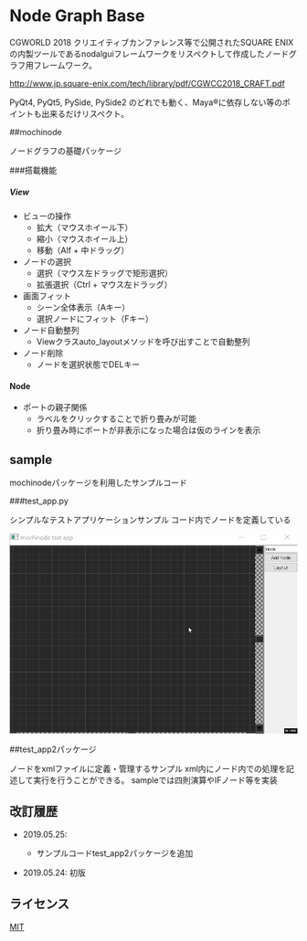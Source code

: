 # Node Graph Base

CGWORLD 2018 クリエイティブカンファレンス等で公開されたSQUARE ENIXの内製ツールであるnodalguiフレームワークをリスペクトして作成したノードグラフ用フレームワーク。

http://www.jp.square-enix.com/tech/library/pdf/CGWCC2018_CRAFT.pdf

PyQt4, PyQt5, PySide, PySide2 のどれでも動く、Maya®に依存しない等のポイントも出来るだけリスペクト。
  
##mochinode

ノードグラフの基礎パッケージ

###搭載機能

##### View
* ビューの操作
  - 拡大（マウスホイール下）
  - 縮小（マウスホイール上）
  - 移動（Alf + 中ドラッグ）
* ノードの選択
  - 選択（マウス左ドラッグで矩形選択）
  - 拡張選択（Ctrl + マウス左ドラッグ）
* 画面フィット
  - シーン全体表示（Aキー）
  - 選択ノードにフィット（Fキー）
* ノード自動整列
  - Viewクラスauto_layoutメソッドを呼び出すことで自動整列
* ノード削除
  - ノードを選択状態でDELキー
  
  
#### Node
* ポートの親子関係
  - ラベルをクリックすることで折り畳みが可能
  - 折り畳み時にポートが非表示になった場合は仮のラインを表示
  
  
  
## sample

mochinodeパッケージを利用したサンプルコード

###test_app.py

シンプルなテストアプリケーションサンプル
コード内でノードを定義している

![NodeTool](/images/01.gif)

##test_app2パッケージ

ノードをxmlファイルに定義・管理するサンプル
xml内にノード内での処理を記述して実行を行うことができる。
sampleでは四則演算やIFノード等を実装


## 改訂履歴
* 2019.05.25: 
  - サンプルコードtest_app2パッケージを追加

* 2019.05.24: 初版

## ライセンス

[MIT](https://github.com/mochio326/mochinode/blob/master/LICENSE)
